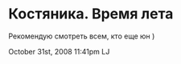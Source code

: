 # Костяника. Время лета

Рекомендую смотреть всем, кто еще юн )

<span id="timestamp"> October 31st, 2008 11:41pm </span> <span
class="tag">LJ</span>
